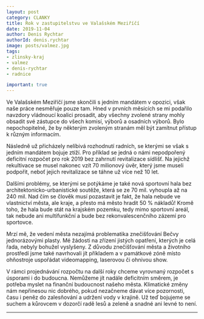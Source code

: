 ```yaml
---
layout: post
category: CLANKY
title: Rok v zastupitelstvu ve Valašském Meziříčí
date: 2019-11-04
author: Denis Rychtar
authorId: denis.rychtar
image: posts/valmez.jpg  
tags: 
- zlinsky-kraj
- valmez
- denis-rychtar
- radnice

important: true
---
```


Ve Valašském Meziříčí jsme skončili s jedním mandátem v opozici, však naše práce nesměřuje pouze tam. Hned v prvních měsících se mi podařilo navzdory vládnoucí koalici prosadit, aby všechny zvolené strany mohly obsadit své zástupce do všech komisí, výborů a osadních výborů. Bylo nepochopitelné, že by některým zvoleným stranám měl být zamítnut přístup k různým informacím. 

Následně už přicházely nelíbivá rozhodnutí radních, se kterými se však s jedním mandátem bojuje ztíží. Pro příklad se jedná o námi nepodpořený deficitní rozpočet pro rok 2019 bez zahrnutí revitalizace sídlišť. Na jejichž rekultivace se musel nakonec vzít 70 milionový úvěr, který jsme museli podpořit, neboť jejich revitalizace se táhne už více než 10 let. 

Dalšími problémy, se kterými se potýkáme je také nová sportovní hala bez architektonicko-urbanistické soutěže, která se ze 70 mil. vyhoupla až na 240 mil. Nad čím se člověk musí pozastavit je fakt, že hala nebude ve vlastnictví města, ale kraje, a přesto má město hradit 50 % nákladů! Kromě toho, že hala bude stát na krajském pozemku, tedy mimo sportovní areál, tak nebude ani multifunkční a bude bez rekonvalescenčního zázemí pro sportovce. 

Mrzí mě, že vedení města nezajímá problematika znečišťování Bečvy jednorázovými plasty. Mé žádosti na zřízení jistých opatření, kterých je celá řada, nebyly bohužel vyslyšeny. Z důvodu znečišťování města a životního prostředí jsme také navrhovali jít příkladem a v památkové zóně místo ohňostroje uspořádat videomapping, laserovou či ohnivou show.

V rámci projednávání rozpočtu na další roky chceme vyrovnaný rozpočet s úsporami i do budoucna. Nemůžeme jít nadále deficitním směrem, je potřeba myslet na finanční budoucnost našeho města. Klimatické změny nám nepřinesou nic dobrého, pokud nezačneme dávat více pozornosti, času i peněz do zalesňování a udržení vody v krajině. Už teď bojujeme se suchem a kůrovcem v dozorčí radě lesů a zeleně a snadné ani levné to není.

---
